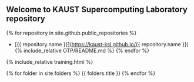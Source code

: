 ## Welcome to KAUST Supercomputing Laboratory repository

{% for repository in site.github.public_repositories %}
  * [{{ repository.name }}](https://kaust-ksl.github.io/{{ repository.name }})
  {% include_relative OTP/README.md %}
{% endfor %}

{% include_relative training.html %}

{% for folder in site.folders %}
   {{ folders.title }}
{% endfor %}
